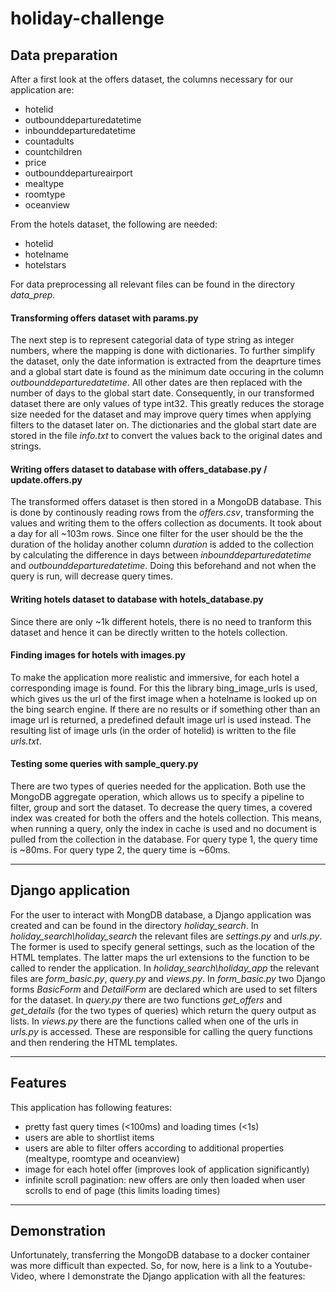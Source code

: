 # holiday-challenge

## Data preparation

After a first look at the offers dataset, the columns necessary for our application are:
- hotelid
- outbounddeparturedatetime
- inbounddeparturedatetime
- countadults
- countchildren
- price
- outbounddepartureairport
- mealtype
- roomtype
- oceanview

From the hotels dataset, the following are needed:
- hotelid
- hotelname
- hotelstars

For data preprocessing all relevant files can be found in the directory *data_prep*.

#### Transforming offers dataset with params.py
The next step is to represent categorial data of type string as integer numbers, where the mapping is done with dictionaries. To further simplify the dataset, only the date information is extracted from the deaprture times and a global start date is found as the minimum date occuring in the column *outbounddeparturedatetime*. All other dates are then replaced with the number of days to the global start date. Consequently, in our transformed dataset there are only values of type int32. This greatly reduces the storage size needed for the dataset and may improve query times when applying filters to the dataset later on. The dictionaries and the global start date are stored in the file *info.txt* to convert the values back to the original dates and strings.

#### Writing offers dataset to database with offers_database.py / update.offers.py
The transformed offers dataset is then stored in a MongoDB database. This is done by continously reading rows from the *offers.csv*, transforming the values and writing them to the offers collection as documents. It took about a day for all ~103m rows. Since one filter for the user should be the the duration of the holiday another column *duration* is added to the collection by calculating the difference in days between *inbounddeparturedatetime* and *outbounddeparturedatetime*. Doing this beforehand and not when the query is run, will decrease query times.

#### Writing hotels dataset to database with hotels_database.py
Since there are only ~1k different hotels, there is no need to tranform this dataset and hence it can be directly written to the hotels collection.

#### Finding images for hotels with images.py
To make the application more realistic and immersive, for each hotel a corresponding image is found. For this the library bing_image_urls is used, which gives us the url of the first image when a hotelname is looked up on the bing search engine. If there are no results or if something other than an image url is returned, a predefined default image url is used instead. The resulting list of image urls (in the order of hotelid) is written to the file *urls.txt*.

#### Testing some queries with sample_query.py
There are two types of queries needed for the application. Both use the MongoDB aggregate operation, which allows us to specify a pipeline to filter, group and sort the dataset. To decrease the query times, a covered index was created for both the offers and the hotels collection. This means, when running a query, only the index in cache is used and no document is pulled from the collection in the database. For query type 1, the query time is ~80ms. For query type 2, the query time is ~60ms.

---

## Django application

For the user to interact with MongDB database, a Django application was created and can be found in the directory *holiday_search*. In *holiday_search\holiday_search* the relevant files are *settings.py* and *urls.py*. The former is used to specify general settings, such as the location of the HTML templates. The latter maps the url extensions to the function to be called to render the application. In *holiday_search\holiday_app* the relevant files are *form_basic.py*, *query.py* and *views.py*. In *form_basic.py* two Django forms *BasicForm* and *DetailForm* are declared which are used to set filters for the dataset. In *query.py* there are two functions *get_offers* and *get_details* (for the two types of queries) which return the query output as lists. In *views.py* there are the functions called when one of the urls in *urls.py* is accessed. These are responsible for calling the query functions and then rendering the HTML templates.

---

## Features

This application has following features:
- pretty fast query times (<100ms) and loading times (<1s)
- users are able to shortlist items
- users are able to filter offers according to additional properties (mealtype, roomtype and oceanview)
- image for each hotel offer (improves look of application significantly)
- infinite scroll pagination: new offers are only then loaded when user scrolls to end of page (this limits loading times)

---

## Demonstration

Unfortunately, transferring the MongoDB database to a docker container was more difficult than expected. So, for now, here is a link to a Youtube-Video, where I demonstrate the Django application with all the features: 

